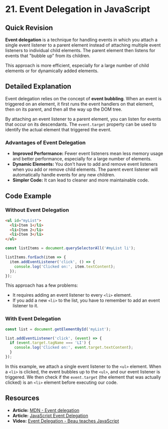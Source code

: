 
# 21. Event Delegation in JavaScript

## Quick Revision

**Event delegation** is a technique for handling events in which you attach a single event listener to a parent element instead of attaching multiple event listeners to individual child elements. The parent element then listens for events that "bubble up" from its children.

This approach is more efficient, especially for a large number of child elements or for dynamically added elements.

## Detailed Explanation

Event delegation relies on the concept of **event bubbling**. When an event is triggered on an element, it first runs the event handlers on that element, then on its parent, and then all the way up the DOM tree.

By attaching an event listener to a parent element, you can listen for events that occur on its descendants. The `event.target` property can be used to identify the actual element that triggered the event.

### Advantages of Event Delegation

*   **Improved Performance:** Fewer event listeners mean less memory usage and better performance, especially for a large number of elements.
*   **Dynamic Elements:** You don't have to add and remove event listeners when you add or remove child elements. The parent event listener will automatically handle events for any new children.
*   **Simpler Code:** It can lead to cleaner and more maintainable code.

## Code Example

### Without Event Delegation

```html
<ul id="myList">
  <li>Item 1</li>
  <li>Item 2</li>
  <li>Item 3</li>
</ul>
```

```javascript
const listItems = document.querySelectorAll('#myList li');

listItems.forEach(item => {
  item.addEventListener('click', () => {
    console.log('Clicked on:', item.textContent);
  });
});
```

This approach has a few problems:
*   It requires adding an event listener to every `<li>` element.
*   If you add a new `<li>` to the list, you have to remember to add an event listener to it.

### With Event Delegation

```javascript
const list = document.getElementById('myList');

list.addEventListener('click', (event) => {
  if (event.target.tagName === 'LI') {
    console.log('Clicked on:', event.target.textContent);
  }
});
```

In this example, we attach a single event listener to the `<ul>` element. When a `<li>` is clicked, the event bubbles up to the `<ul>`, and our event listener is triggered. We then check if the `event.target` (the element that was actually clicked) is an `<li>` element before executing our code.

## Resources

*   **Article:** [MDN - Event delegation](https://developer.mozilla.org/en-US/docs/Learn/JavaScript/Building_blocks/Events#event_delegation)
*   **Article:** [JavaScript Event Delegation](https://javascript.info/event-delegation)
*   **Video:** [Event Delegation - Beau teaches JavaScript](https://www.youtube.com/watch?v=3KJI1WZGDrk)
